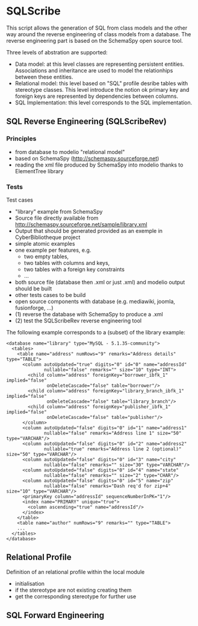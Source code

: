 SQLScribe
=========
This script allows the generation of SQL from class models and the other way around the reverse engineering of class models from a database. The reverse engineering part is based on the SchemaSpy open source tool.

Three levels of abstration are supported:
* Data model: at this level classes are representing persistent entities. Associations and inheritance  are used to model the relationhips between these entities.
* Relational model: this level based on "SQL" profile desribe tables with stereotype classes. This level introduce the notion ok primary key and foreign keys are represented by dependencies between columns. 
* SQL Implementation: this level corresponds to the SQL implementation.

SQL Reverse Engineering (SQLScribeRev)
--------------------------------------
### Principles
* from database to modelio "relational model"
 * based on SchemaSpy (http://schemaspy.sourceforge.net)
 * reading the xml file produced by SchemaSpy into modelio thanks to ElementTree library
 
### Tests
Test cases 
* "library" example from SchemaSpy
 * Source file directly available from  http://schemaspy.sourceforge.net/sample/library.xml
 * Output that should be generated provided as an exemple in CyberBibliotheque project
* simple atomic examples
 * one example per features, e.g.
   * two empty tables,
   * two tables with columns and keys, 
   * two tables with a foreign key constraints
   * ...
 * both source file (database then .xml or just .xml) and modelio output should be built
* other tests cases to be build
 * open source components with database (e.g. mediawiki, joomla, fusionforge, ...)
 * (1) reverse the database with SchemaSpy to produce a .xml
 * (2) test the SQLScribeRev reverse engineering tool

 The following example corresponds to a (subset) of the library example:
 
    <database name="library" type="MySQL - 5.1.35-community">
      <tables>
        <table name="address" numRows="9" remarks="Address details" type="TABLE">
          <column autoUpdated="true" digits="0" id="0" name="addressId" 
                  nullable="false" remarks="" size="10" type="INT">
            <child column="address" foreignKey="borrower_ibfk_1" implied="false"      
                   onDeleteCascade="false" table="borrower"/>
            <child column="address" foreignKey="library_branch_ibfk_1" implied="false" 
                   onDeleteCascade="false" table="library_branch"/>
            <child column="address" foreignKey="publisher_ibfk_1" implied="false" 
                   onDeleteCascade="false" table="publisher"/>
          </column>
          <column autoUpdated="false" digits="0" id="1" name="address1" 
                  nullable="false" remarks="Address line 1" size="50" type="VARCHAR"/>
          <column autoUpdated="false" digits="0" id="2" name="address2" 
                  nullable="true" remarks="Address line 2 (optional)" size="50" type="VARCHAR"/>
          <column autoUpdated="false" digits="0" id="3" name="city" 
                  nullable="false" remarks="" size="30" type="VARCHAR"/>
          <column autoUpdated="false" digits="0" id="4" name="state" 
                  nullable="false" remarks="" size="2" type="CHAR"/>
          <column autoUpdated="false" digits="0" id="5" name="zip" 
                  nullable="false" remarks="Dash req'd for zip+4" size="10" type="VARCHAR"/>
          <primaryKey column="addressId" sequenceNumberInPK="1"/>
          <index name="PRIMARY" unique="true">
            <column ascending="true" name="addressId"/>
          </index>
        </table>
        <table name="author" numRows="9" remarks="" type="TABLE">
        ...
      </tables>
    </database>
    
Relational Profile
------------------
Definition of an relational profile within the local module
* initialisation
 * if the stereotype are not existing creating them
 * get the corresponding stereotype for further use



SQL Forward Engineering
-----------------------